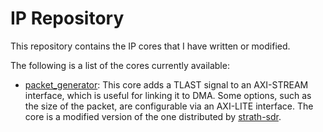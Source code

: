 # IP Repository

This repository contains the IP cores that I have written or modified.

The following is a list of the cores currently available:

- [packet_generator](packet_generator): This core adds a TLAST signal to an
  AXI-STREAM interface, which is useful for linking it to DMA. Some options,
  such as the size of the packet, are configurable via an AXI-LITE interface.
  The core is a modified version of the one distributed by
  [strath-sdr](https://github.com/strath-sdr/pynq_nco/tree/main).
